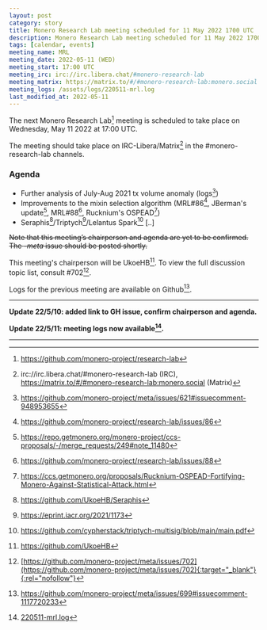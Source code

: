 ```yaml
---
layout: post
category: story
title: Monero Research Lab meeting scheduled for 11 May 2022 1700 UTC
description: Monero Research Lab meeting scheduled for 11 May 2022 1700 UTC on irc/Matrix channels.
tags: [calendar, events]
meeting_name: MRL
meeting_date: 2022-05-11 (WED)
meeting_start: 17:00 UTC
meeting_irc: irc://irc.libera.chat/#monero-research-lab
meeting_matrix: https://matrix.to/#/#monero-research-lab:monero.social
meeting_logs: /assets/logs/220511-mrl.log
last_modified_at: 2022-05-11
---
```


The next Monero Research Lab[^1] meeting is scheduled to take place on Wednesday, May 11 2022 at 17:00 UTC.

The meeting should take place on IRC-Libera/Matrix[^2] in the #monero-research-lab channels.

### Agenda

- Further analysis of July-Aug 2021 tx volume anomaly (logs[^3])
- Improvements to the mixin selection algorithm (MRL#86[^4], JBerman's update[^5], MRL#88[^6], Rucknium's OSPEAD[^7]) 
- Seraphis[^8]/Triptych[^9]/Lelantus Spark[^10]
[..]

~~Note that this meeting’s chairperson and agenda are yet to be confirmed. The *-meta* issue should be posted shortly.~~

This meeting's chairperson will be UkoeHB[^11]. To view the full discussion topic list, consult #702[^12].

Logs for the previous meeting are available on Github[^13].

---

**Update 22/5/10: added link to GH issue, confirm chairperson and agenda.**

**Update 22/5/11: meeting logs now available[^14].**

---

[^1]: https://github.com/monero-project/research-lab
[^2]: irc://irc.libera.chat/#monero-research-lab (IRC), https://matrix.to/#/#monero-research-lab:monero.social (Matrix)
[^3]: https://github.com/monero-project/meta/issues/621#issuecomment-948953655
[^4]: https://github.com/monero-project/research-lab/issues/86
[^5]: https://repo.getmonero.org/monero-project/ccs-proposals/-/merge_requests/249#note_11480
[^6]: https://github.com/monero-project/research-lab/issues/88
[^7]: https://ccs.getmonero.org/proposals/Rucknium-OSPEAD-Fortifying-Monero-Against-Statistical-Attack.html
[^8]: https://github.com/UkoeHB/Seraphis
[^9]: https://eprint.iacr.org/2021/1173
[^10]: https://github.com/cypherstack/triptych-multisig/blob/main/main.pdf
[^11]: https://github.com/UkoeHB
[^12]: [https://github.com/monero-project/meta/issues/702](https://github.com/monero-project/meta/issues/702){:target="_blank"}{:rel="nofollow"}
[^13]: https://github.com/monero-project/meta/issues/699#issuecomment-1117720233
[^14]: [220511-mrl.log](/assets/logs/220511-mrl.log)
